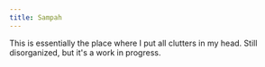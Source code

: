```yaml
---
title: Sampah
---
```


This is essentially the place where I put all clutters in my head. Still disorganized, but it's a work in progress.